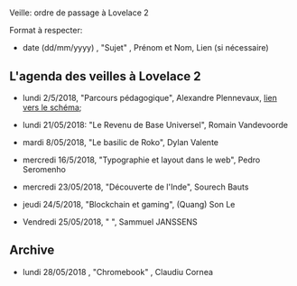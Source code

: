 #
 Veille: ordre de passage à Lovelace 2

Format à respecter:   
- date (dd/mm/yyyy) , "Sujet" ,  Prénom et Nom, Lien (si nécessaire)

## L'agenda des veilles à Lovelace 2


- lundi 2/5/2018, "Parcours pédagogique", Alexandre Plennevaux, [lien vers le schéma](https://docs.google.com/drawings/d/1kKAMz1jTaK0-8Glg136j3T1C3kCKaq-gFEju1FxsVCs/edit);
- lundi 21/05/2018: "Le Revenu de Base Universel", Romain Vandevoorde

- mardi 8/05/2018, "Le basilic de Roko", Dylan Valente

- mercredi 16/5/2018, "Typographie et layout dans le web", Pedro Seromenho

- mercredi 23/05/2018, "Découverte de l'Inde", Sourech Bauts

- jeudi 24/5/2018, "Blockchain et gaming", (Quang) Son Le

- Vendredi 25/05/2018, " ", Sammuel JANSSENS

## Archive

- lundi 28/05/2018 , "Chromebook" , Claudiu Cornea


